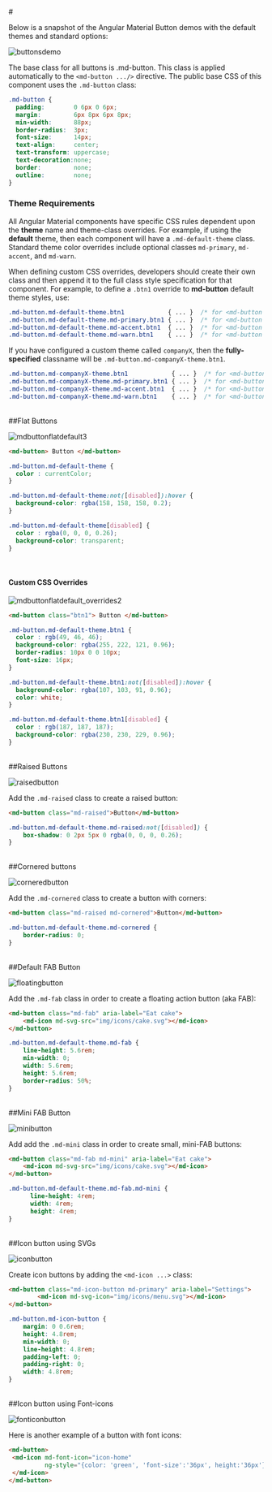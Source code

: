 #<md-button>

Below is a snapshot of the Angular Material Button demos with the default themes and standard options:

![buttonsdemo](https://cloud.githubusercontent.com/assets/210413/7947020/fafde934-093f-11e5-9584-27eb2deedd0f.png)


The base class for all buttons is .md-button. This class is applied automatically to the `<md-button .../>` directive. The public base CSS of this component uses the `.md-button` class:

```css
.md-button {      
  padding:        0 6px 0 6px;
  margin:         6px 8px 6px 8px;
  min-width:      88px;
  border-radius:  3px;
  font-size:      14px;
  text-align:     center;
  text-transform: uppercase;
  text-decoration:none;
  border:         none;
  outline:        none;
}
```

### Theme Requirements

All Angular Material components have specific CSS rules dependent upon the **theme** name and theme-class overrides.
For example, if using the **default** theme, then each component will have a `.md-default-theme` class. Standard theme color overrides include optional classes `md-primary`, `md-accent`, and `md-warn`.

When defining custom CSS overrides, developers should create their own class and then append it to the full class style specification for that component. For example, to define a `.btn1` override to **md-button** default theme styles,  use:

```css
.md-button.md-default-theme.btn1            { ... }  /* for <md-button class="btn1" ...> */
.md-button.md-default-theme.md-primary.btn1 { ... }  /* for <md-button class="md-primary btn1" ...> */
.md-button.md-default-theme.md-accent.btn1  { ... }  /* for <md-button class="md-accent btn1" ...> */
.md-button.md-default-theme.md-warn.btn1    { ... }  /* for <md-button class="md-warn btn1" ...> */
```

If you have configured a custom theme called `companyX`, then the **fully-specified** classname will be `.md-button.md-companyX-theme.btn1`.

```css
.md-button.md-companyX-theme.btn1            { ... }  /* for <md-button class="btn1" /> */
.md-button.md-companyX-theme.md-primary.btn1 { ... }  /* for <md-button class="md-primary btn1" /> */
.md-button.md-companyX-theme.md-accent.btn1  { ... }  /* for <md-button class="md-accent btn1" /> */
.md-button.md-companyX-theme.md-warn.btn1    { ... }  /* for <md-button class="md-warn btn1" /> */
```


<br/>
##Flat Buttons

![mdbuttonflatdefault3](https://cloud.githubusercontent.com/assets/210413/7945984/bda14884-0939-11e5-9196-131ded20ca77.png)

```html 
<md-button> Button </md-button> 
```
```css
.md-button.md-default-theme { 
  color : currentColor; 
}
```

```css
.md-button.md-default-theme:not([disabled]):hover { 
  background-color: rgba(158, 158, 158, 0.2);
}
```
```css
.md-button.md-default-theme[disabled] { 
  color : rgba(0, 0, 0, 0.26);
  background-color: transparent;
}
```

<br/>

#### Custom CSS Overrides 

![mdbuttonflatdefault_overrides2](https://cloud.githubusercontent.com/assets/210413/7945987/c1b1c700-0939-11e5-879c-ba804ca03267.png)


```html 
<md-button class="btn1"> Button </md-button> 
```
```css
.md-button.md-default-theme.btn1 { 
  color : rgb(49, 46, 46);
  background-color: rgba(255, 222, 121, 0.96);
  border-radius: 10px 0 0 10px;
  font-size: 16px;
}
```

```css
.md-button.md-default-theme.btn1:not([disabled]):hover { 
  background-color: rgba(107, 103, 91, 0.96);
  color: white;
}
```

```css
.md-button.md-default-theme.btn1[disabled] { 
  color : rgb(187, 187, 187);
  background-color: rgba(230, 230, 229, 0.96);
}
```

<br/>
##Raised Buttons

![raisedbutton](https://cloud.githubusercontent.com/assets/1292882/7254163/fe898728-e849-11e4-943b-a9cd88ec9573.PNG)

Add the `.md-raised` class to create a raised button:

```html
<md-button class="md-raised">Button</md-button>
```

```css
.md-button.md-default-theme.md-raised:not([disabled]) {
    box-shadow: 0 2px 5px 0 rgba(0, 0, 0, 0.26);
}
```

<br/>
##Cornered buttons

![corneredbutton](https://cloud.githubusercontent.com/assets/1292882/7254379/682592ac-e84b-11e4-8d33-78314cea8bda.PNG)

Add the `.md-cornered` class to create a button with corners:

```html
<md-button class="md-raised md-cornered">Button</md-button>
```

```css
.md-button.md-default-theme.md-cornered {
    border-radius: 0; 
}
```

<br/>
##Default FAB Button

![floatingbutton](https://cloud.githubusercontent.com/assets/1292882/7254736/8fec7ee8-e84d-11e4-9cf9-58ea9221c3c2.PNG)

Add the `.md-fab` class in order to create a floating action button (aka FAB):

```html
<md-button class="md-fab" aria-label="Eat cake">
	<md-icon md-svg-src="img/icons/cake.svg"></md-icon>
</md-button>
```
```css
.md-button.md-default-theme.md-fab {
	line-height: 5.6rem;
	min-width: 0;
	width: 5.6rem;
	height: 5.6rem;
	border-radius: 50%;
}
```

<br/>
##Mini FAB Button

![minibutton](https://cloud.githubusercontent.com/assets/1292882/7273617/1fcca280-e8fe-11e4-9588-231a9e860be1.PNG)

Add add the `.md-mini` class in order to create small, mini-FAB buttons: 

```html
<md-button class="md-fab md-mini" aria-label="Eat cake">
	<md-icon md-svg-src="img/icons/cake.svg"></md-icon>
</md-button>
```

```css
.md-button.md-default-theme.md-fab.md-mini {
      line-height: 4rem;
      width: 4rem;
      height: 4rem;
}
```

<br/>
##Icon button using SVGs

![iconbutton](https://cloud.githubusercontent.com/assets/1292882/7273908/d701bd8a-e900-11e4-84c7-44c580c7372d.PNG)

Create icon buttons by adding the `<md-icon ...>` class:

```html
<md-button class="md-icon-button md-primary" aria-label="Settings">
        <md-icon md-svg-icon="img/icons/menu.svg"></md-icon>
</md-button>
```
```css
.md-button.md-icon-button {
    margin: 0 0.6rem;
    height: 4.8rem;
    min-width: 0;
    line-height: 4.8rem;
    padding-left: 0;
    padding-right: 0;
    width: 4.8rem; 
}
```

<br/>
##Icon button using Font-icons


![fonticonbutton](https://cloud.githubusercontent.com/assets/1292882/7670414/f57721ba-fcab-11e4-9a22-67970063797c.PNG)

Here is another example of a button with font icons:

```html
<md-button>
 <md-icon md-font-icon="icon-home" 
          ng-style="{color: 'green', 'font-size':'36px', height:'36px'}" >
 </md-icon>
</md-button>
```


